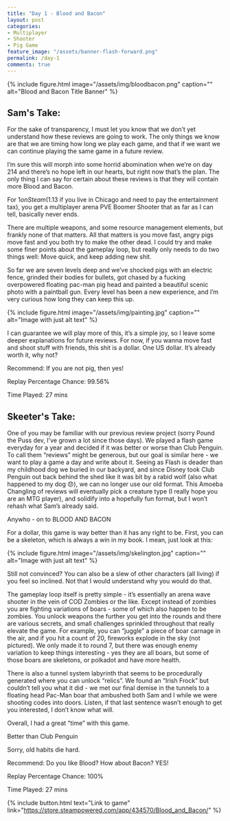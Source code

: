 ```yaml
---
title: "Day 1 - Blood and Bacon"
layout: post
categories:
- Multiplayer
- Shooter
- Pig Game
feature_image: "/assets/banner-flash-forward.png"
permalink: /day-1
comments: true
---
```


{% include figure.html image="/assets/img/bloodbacon.png" caption="" alt="Blood and Bacon Title Banner" %}

## Sam's Take:

For the sake of transparency, I must let you know that we don’t yet understand how these reviews are going to work. The only things we know are that we are timing how long we play each game, and that if we want we can continue playing the same game in a future review.

I’m sure this will morph into some horrid abomination when we’re on day 214 and there’s no hope left in our hearts, but right now that’s the plan. The only thing I can say for certain about these reviews is that they will contain more Blood and Bacon.

For $1 on Steam ($1.13 if you live in Chicago and need to pay the entertainment tax), you get a multiplayer arena PVE Boomer Shooter that as far as I can tell, basically never ends.

There are multiple weapons, and some resource management elements, but frankly none of that matters. All that matters is you move fast, angry pigs move fast and you both try to make the other dead. I could try and make some finer points about the gameplay loop, but really only needs to do two things well: Move quick, and keep adding new shit. 

So far we are seven levels deep and we’ve shocked pigs with an electric fence, grinded their bodies for bullets, got chased by a fucking overpowered floating pac-man pig head and painted a beautiful scenic photo with a paintball gun. Every level has been a new experience, and I’m very curious how long they can keep this up.

{% include figure.html image="/assets/img/painting.jpg" caption="" alt="Image with just alt text" %}

I can guarantee we will play more of this, it’s a simple joy, so I leave some deeper explanations for future reviews. For now, if you wanna move fast and shoot stuff with friends, this shit is a dollar. One US dollar. It’s already worth it, why not?

Recommend: If you are not pig, then yes!

Replay Percentage Chance: 99.56%

Time Played: 27 mins

## Skeeter's Take:

One of you may be familiar with our previous review project (sorry Pound the Puss dev, I’ve grown a lot since those days). We played a flash game everyday for a year and decided if it was better or worse than Club Penguin. To call them “reviews” might be generous, but our goal is similar here - we want to play a game a day and write about it. Seeing as Flash is deader than my childhood dog we buried in our backyard, and since Disney took Club Penguin out back behind the shed like it was bit by a rabid wolf (also what happened to my dog 😞), we can no longer use our old format. This Amoeba Changling of reviews will eventually pick a creature type (I really hope you are an MTG player), and solidify into a hopefully fun format, but I won’t rehash what Sam’s already said. 

Anywho - on to BLOOD AND BACON 

For a dollar, this game is way better than it has any right to be. First, you can be a skeleton, which is always a win in my book. I mean, just look at this: 

{% include figure.html image="/assets/img/skelington.jpg" caption="" alt="Image with just alt text" %}

Still not convinced? You can also be a slew of other characters (all living) if you feel so inclined. Not that I would understand why you would do that. 

The gameplay loop itself is pretty simple - it’s essentially an arena wave shooter in the vein of COD Zombies or the like. Except instead of zombies you are fighting variations of boars - some of which also happen to be zombies. You unlock weapons the further you get into the rounds and there are various secrets, and small challenges sprinkled throughout that really elevate the game. For example, you can “juggle” a piece of boar carnage in the air, and if you hit a count of 20, fireworks explode in the sky (not pictured). 
We only made it to round 7, but there was enough enemy variation to keep things interesting - yes they are all boars, but some of those boars are skeletons, or polkadot and have more health.

There is also a tunnel system labyrinth that seems to be procedurally generated where you can unlock “relics”. We found an “Irish Frock” but couldn’t tell you what it did - we met our final demise in the tunnels to a floating head Pac-Man boar that ambushed both Sam and I while we were shooting codes into doors. Listen, if that last sentence wasn’t enough to get you interested, I don’t know what will. 

Overall, I had a great “time” with this game.

Better than Club Penguin

Sorry, old habits die hard.

Recommend: Do you like Blood? How about Bacon? YES!

Replay Percentage Chance: 100%

Time Played: 27 mins

{% include button.html text="Link to game" link="https://store.steampowered.com/app/434570/Blood_and_Bacon/" %}